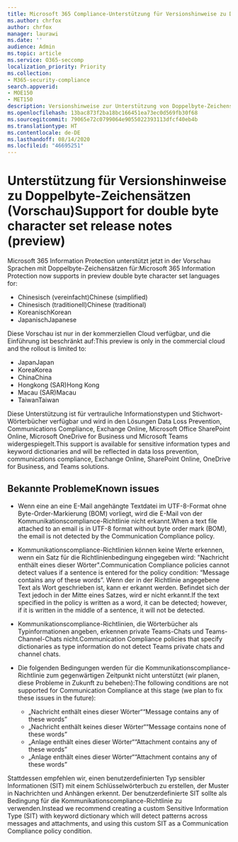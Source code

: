 ```yaml
---
title: Microsoft 365 Compliance-Unterstützung für Versionshinweise zu Doppelbyte-Zeichensätzen (Vorschau)
ms.author: chrfox
author: chrfox
manager: laurawi
ms.date: ''
audience: Admin
ms.topic: article
ms.service: O365-seccomp
localization_priority: Priority
ms.collection:
- M365-security-compliance
search.appverid:
- MOE150
- MET150
description: Versionshinweise zur Unterstützung von Doppelbyte-Zeichensätzen.
ms.openlocfilehash: 13bac873f2ba18bc166451ea73ec0d569fb30f68
ms.sourcegitcommit: 79065e72c0799064e9055022393113dfcf40eb4b
ms.translationtype: HT
ms.contentlocale: de-DE
ms.lasthandoff: 08/14/2020
ms.locfileid: "46695251"
---
```

# <a name="support-for-double-byte-character-set-release-notes-preview"></a><span data-ttu-id="70a90-103">Unterstützung für Versionshinweise zu Doppelbyte-Zeichensätzen (Vorschau)</span><span class="sxs-lookup"><span data-stu-id="70a90-103">Support for double byte character set release notes (preview)</span></span>

 <span data-ttu-id="70a90-104">Microsoft 365 Information Protection unterstützt jetzt in der Vorschau Sprachen mit Doppelbyte-Zeichensätzen für:</span><span class="sxs-lookup"><span data-stu-id="70a90-104">Microsoft 365 Information Protection now supports in preview double byte character set languages for:</span></span>

- <span data-ttu-id="70a90-105">Chinesisch (vereinfacht)</span><span class="sxs-lookup"><span data-stu-id="70a90-105">Chinese (simplified)</span></span>
- <span data-ttu-id="70a90-106">Chinesisch (traditionell)</span><span class="sxs-lookup"><span data-stu-id="70a90-106">Chinese (traditional)</span></span>
- <span data-ttu-id="70a90-107">Koreanisch</span><span class="sxs-lookup"><span data-stu-id="70a90-107">Korean</span></span>
- <span data-ttu-id="70a90-108">Japanisch</span><span class="sxs-lookup"><span data-stu-id="70a90-108">Japanese</span></span>

<span data-ttu-id="70a90-109">Diese Vorschau ist nur in der kommerziellen Cloud verfügbar, und die Einführung ist beschränkt auf:</span><span class="sxs-lookup"><span data-stu-id="70a90-109">This preview is only in the commercial cloud and the rollout is limited to:</span></span>

- <span data-ttu-id="70a90-110">Japan</span><span class="sxs-lookup"><span data-stu-id="70a90-110">Japan</span></span>
- <span data-ttu-id="70a90-111">Korea</span><span class="sxs-lookup"><span data-stu-id="70a90-111">Korea</span></span>
- <span data-ttu-id="70a90-112">China</span><span class="sxs-lookup"><span data-stu-id="70a90-112">China</span></span>
- <span data-ttu-id="70a90-113">Hongkong (SAR)</span><span class="sxs-lookup"><span data-stu-id="70a90-113">Hong Kong</span></span>
- <span data-ttu-id="70a90-114">Macau (SAR)</span><span class="sxs-lookup"><span data-stu-id="70a90-114">Macau</span></span>
- <span data-ttu-id="70a90-115">Taiwan</span><span class="sxs-lookup"><span data-stu-id="70a90-115">Taiwan</span></span>

<span data-ttu-id="70a90-116">Diese Unterstützung ist für vertrauliche Informationstypen und Stichwort-Wörterbücher verfügbar und wird in den Lösungen Data Loss Prevention, Communications Compliance, Exchange Online, Microsoft Office SharePoint Online, Microsoft OneDrive for Business und Microsoft Teams widergespiegelt.</span><span class="sxs-lookup"><span data-stu-id="70a90-116">This support is available for sensitive information types and keyword dictionaries and will be reflected in data loss prevention, communications compliance, Exchange Online, SharePoint Online, OneDrive for Business, and Teams solutions.</span></span>

## <a name="known-issues"></a><span data-ttu-id="70a90-117">Bekannte Probleme</span><span class="sxs-lookup"><span data-stu-id="70a90-117">Known issues</span></span>

- <span data-ttu-id="70a90-118">Wenn eine an eine E-Mail angehängte Textdatei im UTF-8-Format ohne Byte-Order-Markierung (BOM) vorliegt, wird die E-Mail von der Kommunikationscompliance-Richtlinie nicht erkannt.</span><span class="sxs-lookup"><span data-stu-id="70a90-118">When a text file attached to an email is in UTF-8 format without byte order mark (BOM), the email is not detected by the Communication Compliance policy.</span></span>

- <span data-ttu-id="70a90-119">Kommunikationscompliance-Richtlinien können keine Werte erkennen, wenn ein Satz für die Richtlinienbedingung eingegeben wird: "Nachricht enthält eines dieser Wörter".</span><span class="sxs-lookup"><span data-stu-id="70a90-119">Communication Compliance policies cannot detect values if a sentence is entered for the policy condition: “Message contains any of these words”.</span></span> <span data-ttu-id="70a90-120">Wenn der in der Richtlinie angegebene Text als Wort geschrieben ist, kann er erkannt werden. Befindet sich der Text jedoch in der Mitte eines Satzes, wird er nicht erkannt.</span><span class="sxs-lookup"><span data-stu-id="70a90-120">If the text specified in the policy is written as a word, it can be detected; however, if it is written in the middle of a sentence, it will not be detected.</span></span>

- <span data-ttu-id="70a90-121">Kommunikationscompliance-Richtlinien, die Wörterbücher als Typinformationen angeben, erkennen private Teams-Chats und Teams-Channel-Chats nicht.</span><span class="sxs-lookup"><span data-stu-id="70a90-121">Communication Compliance policies that specify dictionaries as type information do not detect Teams private chats and channel chats.</span></span>

- <span data-ttu-id="70a90-122">Die folgenden Bedingungen werden für die Kommunikationscompliance-Richtlinie zum gegenwärtigen Zeitpunkt nicht unterstützt (wir planen, diese Probleme in Zukunft zu beheben):</span><span class="sxs-lookup"><span data-stu-id="70a90-122">The following conditions are not supported for Communication Compliance at this stage (we plan to fix these issues in the future):</span></span> 
  - <span data-ttu-id="70a90-123">„Nachricht enthält eines dieser Wörter“</span><span class="sxs-lookup"><span data-stu-id="70a90-123">“Message contains any of these words”</span></span>
  - <span data-ttu-id="70a90-124">„Nachricht enthält keines dieser Wörter“</span><span class="sxs-lookup"><span data-stu-id="70a90-124">“Message contains none of these words”</span></span>
  - <span data-ttu-id="70a90-125">„Anlage enthält eines dieser Wörter“</span><span class="sxs-lookup"><span data-stu-id="70a90-125">“Attachment contains any of these words”</span></span>
  - <span data-ttu-id="70a90-126">„Anlage enthält eines dieser Wörter“</span><span class="sxs-lookup"><span data-stu-id="70a90-126">“Attachment contains any of these words”</span></span>

<span data-ttu-id="70a90-127">Stattdessen empfehlen wir, einen benutzerdefinierten Typ sensibler Informationen (SIT) mit einem Schlüsselwörterbuch zu erstellen, der Muster in Nachrichten und Anhängen erkennt. Der benutzerdefinierte SIT sollte als Bedingung für die Kommunikationscompliance-Richtlinie zu verwenden.</span><span class="sxs-lookup"><span data-stu-id="70a90-127">Instead we recommend creating a custom Sensitive Information Type (SIT) with keyword dictionary which will detect patterns across messages and attachments, and using this custom SIT as a Communication Compliance policy condition.</span></span>
